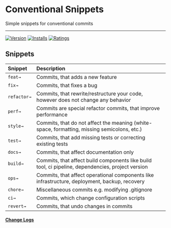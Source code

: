 # Conventional Snippets

Simple snippets for conventional commits

---

[![Version](https://vsmarketplacebadge.apphb.com/version/brunodavi.conventional-snippets.svg)](https://marketplace.visualstudio.com/items?itemName=brunodavi.conventional-snippets)
[![Installs](https://vsmarketplacebadge.apphb.com/installs/brunodavi.conventional-snippets.svg)](https://marketplace.visualstudio.com/items?itemName=brunodavi.conventional-snippets)
[![Ratings](https://vsmarketplacebadge.apphb.com/rating/brunodavi.conventional-snippets.svg)](https://marketplace.visualstudio.com/items?itemName=brunodavi.conventional-snippets)

## Snippets

| Snippet       | Description
| :---          | :---
| `feat→`       | Commits, that adds a new feature
| `fix→`        | Commits, that fixes a bug
| `refactor→`   | Commits, that rewrite/restructure your code, however does not change any behavior
| `perf→`       | Commits are special refactor commits, that improve performance
| `style→`      | Commits, that do not affect the meaning (white-space, formatting, missing semicolons, etc.)
| `test→`       | Commits, that add missing tests or correcting existing tests
| `docs→`       | Commits, that affect documentation only
| `build→`      | Commits, that affect build components like build tool, ci pipeline, dependencies, project version 
| `ops→`        | Commits, that affect operational components like infrastructure, deployment, backup, recovery
| `chore→`      | Miscellaneous commits e.g. modifying .gitignore
| `ci→`         | Commits, which change configuration scripts
| `revert→`     | Commits, that undo changes in commits


#### [Change Logs](./CHANGELOG.md)